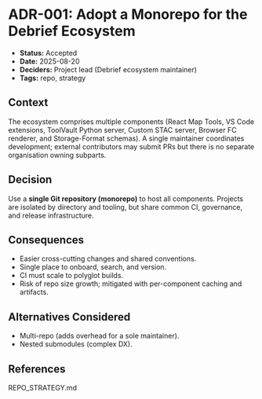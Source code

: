 # ADR-001: Adopt a Monorepo for the Debrief Ecosystem

- **Status:** Accepted
- **Date:** 2025-08-20
- **Deciders:** Project lead (Debrief ecosystem maintainer)
- **Tags:** repo, strategy

## Context

The ecosystem comprises multiple components (React Map Tools, VS Code extensions, ToolVault Python server, Custom STAC server, Browser FC renderer, and Storage-Format schemas). 
A single maintainer coordinates development; external contributors may submit PRs but there is no separate organisation owning subparts.


## Decision

Use a **single Git repository (monorepo)** to host all components. Projects are isolated by directory and tooling, but share common CI, governance, and release infrastructure.


## Consequences

- Easier cross-cutting changes and shared conventions.
- Single place to onboard, search, and version.
- CI must scale to polyglot builds.
- Risk of repo size growth; mitigated with per-component caching and artifacts.


## Alternatives Considered

- Multi-repo (adds overhead for a sole maintainer).
- Nested submodules (complex DX).


## References
REPO_STRATEGY.md
